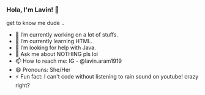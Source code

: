 ### Hola, I'm Lavin! 👋


get to know me dude ..

- 🔭 I’m currently working on a lot of stuffs.
- 🌱 I’m currently learning HTML.
- 🤔 I’m looking for help with Java.
- 💬 Ask me about NOTHING pls lol
- 📫 How to reach me: IG - @lavin.aram1919
- 😄 Pronouns: She/Her
- ⚡ Fun fact: I can't code without listening to rain sound on youtube! crazy right?

